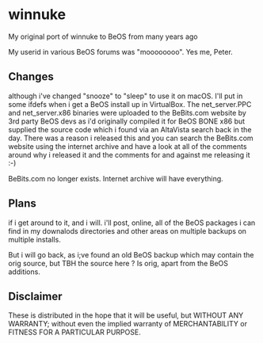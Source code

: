 # winnuke
My original port of winnuke to BeOS from many years ago

My userid in various BeOS forums was "moooooooo". 
Yes me, Peter.

Changes
------------------------------------------------------------------
although i've changed "snooze" to "sleep" to use it on macOS.
I'll put in some ifdefs when i get a BeOS install up in VirtualBox.
The net_server.PPC and net_server.x86 binaries were uploaded to the BeBits.com website by 3rd party BeOS devs as i'd originally compiled it for BeOS BONE x86 but supplied the source code which i found via an AltaVista search back in the day. 
There was a reason i released this and you can search the BeBits.com website using the internet archive and have a look at all of the comments around why i released it and the comments for and against me releasing it :-)

BeBits.com no longer exists. Internet archive will have everything.

Plans
------------------------------------------------------------------
if i get around to it, and i will.
i'll post, online, all of the BeOS packages i can find in my downalods directories and other areas on multiple backups on multiple installs.

But i will go back, as i;ve found an old BeOS backup which may contain the orig source, but TBH the source here ? Is orig, apart from the BeOS additions.


Disclaimer
------------------------------------------------------------------
These is distributed in the hope that it will be useful,
but WITHOUT ANY WARRANTY; without even the implied warranty of
MERCHANTABILITY or FITNESS FOR A PARTICULAR PURPOSE.
